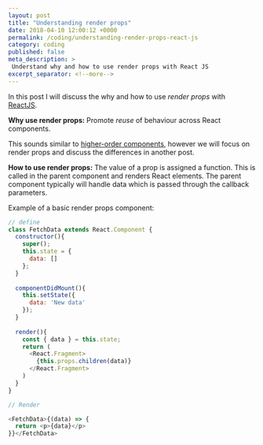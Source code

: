 ```yaml
---
layout: post
title: "Understanding render props"
date: 2018-04-10 12:00:12 +0000
permalink: /coding/understanding-render-props-react-js
category: coding
published: false
meta_description: >
 Understand why and how to use render props with React JS 
excerpt_separator: <!--more-->
---
```


In this post I will discuss the why and how to use _render props_ with [ReactJS](https://reactjs.org/).

**Why use render props:** Promote _reuse_ of behaviour across React components.

This sounds similar to [higher-order components](/coding/understanding-higher-order-components), however we will focus on render props and discuss the differences in another post.

<!--more-->

**How to use render props:** The value of a prop is assigned a function. This is called in the parent component and renders React elements. The parent component typically will handle data which is passed through the callback parameters.

Example of a basic render props component:

```javascript
// define
class FetchData extends React.Component {
  constructor(){
    super();
    this.state = {
      data: []
    };
  }
  
  componentDidMount(){
    this.setState({
      data: 'New data'
    });
  }
  
  render(){
    const { data } = this.state;
    return (
      <React.Fragment>
        {this.props.children(data)}
      </React.Fragment>
    )
  }
}

// Render

<FetchData>{(data) => {
  return <p>{data}</p>
}}</FetchData>
```
